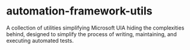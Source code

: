 # automation-framework-utils

A collection of utilities simplifying Microsoft UIA hiding the complexities behind, designed to simplify the process of writing, maintaining, and executing automated tests.
